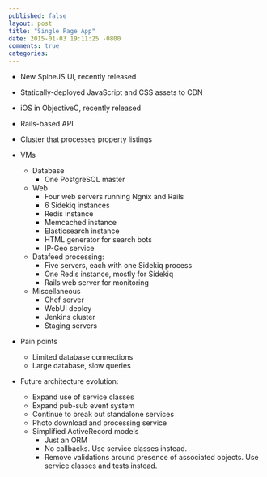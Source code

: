 ```yaml
---
published: false
layout: post
title: "Single Page App"
date: 2015-01-03 19:11:25 -0800
comments: true
categories:
---
```

* New SpineJS UI, recently released
* Statically-deployed JavaScript and CSS assets to CDN
* iOS in ObjectiveC, recently released

* Rails-based API
* Cluster that processes property listings

* VMs
  * Database
    * One PostgreSQL master
  * Web
    * Four web servers running Ngnix and Rails
    * 6 Sidekiq instances
    * Redis instance
    * Memcached instance
    * Elasticsearch instance
    * HTML generator for search bots
    * IP-Geo service
  * Datafeed processing:
    * Five servers, each with one Sidekiq process
    * One Redis instance, mostly for Sidekiq
    * Rails web server for monitoring
  * Miscellaneous
    * Chef server
    * WebUI deploy
    * Jenkins cluster
    * Staging servers

* Pain points
  * Limited database connections
  * Large database, slow queries

* Future architecture evolution:
  * Expand use of service classes
  * Expand pub-sub event system
  * Continue to break out standalone services
  * Photo download and processing service
  * Simplified ActiveRecord models
    * Just an ORM
    * No callbacks. Use service classes instead.
    * Remove validations around presence of associated objects. Use service
      classes and tests instead.
